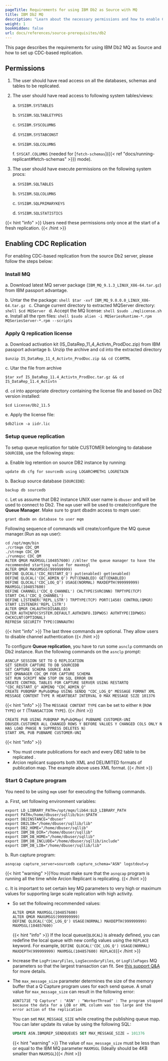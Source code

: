 ```yaml
---
pageTitle: Requirements for using IBM Db2 as Source with MQ
title: IBM Db2 MQ
description: "Learn about the necessary permissions and how to enable CDC replication for Db2 Source by installing and configuring MQ."
weight: 1
bookHidden: false
url: docs/references/source-prerequisites/db2
---
```


This page describes the requirements for using IBM Db2 MQ as Source and how to set up CDC-based replication.

## Permissions
1. The user should have read access on all the databases, schemas and tables to be replicated.

2. The user should have read access to following system tables/views:

    a. `SYSIBM.SYSTABLES`

    b. `SYSIBM.SQLTABLETYPES`

    c. `SYSIBM.SYSCOLUMNS`

    d. `SYSIBM.SYSTABCONST`

    e. `SYSIBM.SQLCOLUMNS`
    
    f. `SYSCAT.COLUMNS` (needed for [`fetch-schemas`]({{< ref "docs/running-replicant#fetch-schemas" >}}) mode).

3. The user should have execute permissions on the following system procs:

    a. `SYSIBM.SQLTABLES`

    b. `SYSIBM.SQLCOLUMNS`

    c. `SYSIBM.SQLPRIMARYKEYS`

    d. `SYSIBM.SQLSTATISTICS`

{{< hint "info" >}}
Users need these permissions only once at the start of a fresh replication.
{{< /hint >}}

## Enabling CDC Replication

For enabling CDC-based replication from the source Db2 server, please follow the steps below:

### Install MQ

  a. Download latest MQ server package (`IBM_MQ_9.1.3_LINUX_X86-64.tar.gz`) from IBM passport advantage.

  b. Untar the the package:
    ```shell
    $tar -xvf IBM_MQ_9.0.0.0_LINUX_X86-64.tar.gz
    ```
  c. Change current directory to extracted MQServer directory:
    ```shell
    $cd MQServer
    ```
  d. Accept the MQ license:
    ```shell
    $sudo ./mqlicense.sh
    ```
  e. Install all the rpm files:
    ```shell
    $sudo alien -i MQSeriesRuntime-*.rpm MQSeriesServer-*.rpm --scripts
    ```
### Apply Q replication license
  a. Download activation kit (IS_DataRep_11_4_Activtn_ProdDoc.zip) from IBM
  passport advantage
  b. Unzip the archive and cd into the extracted directory
  ```shell
  $unzip IS_DataRep_11_4_Activtn_ProdDoc.zip && cd CC4MTML
  ```
  c. Utar the file from archive
  ```shell
  $tar xvf IS_DataRep_11.4_Activtn_ProdDoc.tar.gz && cd IS_DataRep_11.4_Activtn
  ```
  d. `cd` into appropriate directory containing the license file and based on Db2 version installed:
  ```shell
  $cd License/Db2_11.5
  ```
  e. Apply the license file:
  ```shell
  $db2licm -a iidr.lic
  ```
### Setup queue replication

  To setup queue replication for table CUSTOMER belonging to database `SOURCEDB`, use the following steps:

  a. Enable log retention on source DB2 instance by running: 
  ```
  update db cfg for sourcedb using LOGARCHMETH1 LOGRETAIN
  ```
  b. Backup source database (`SOURCEDB`):
  ```
  backup db sourcedb
  ```
  c. Let us assume that DB2 instance UNIX user name is `dbuser` and will be used to connect to Db2. The `mqm` user will be used to create/configure the **Queue Manager**. Make sure to grant dbadm access to mqm user:
  ```
  grant dbadm on database to user mqm
  ```
  Following sequence of commands will create/configure the MQ queue manager.(Run as `mqm` user):

  ```
  cd /opt/mqm/bin
  ./crtmqm CDC_QM
  ./strmqm CDC_QM
  ./runmqsc CDC_QM
  ALTER QMGR MAXMSGL(104857600) //Alter the queue manager to have the recommended starting value for maxmsgl
  ALTER QMGR MAXUMSGS(999999999)
  DEFINE QLOCAL('CDC_RESTART_Q') put(enabled) get(enabled)
  DEFINE QLOCAL('CDC_ADMIN_Q') PUT(ENABLED) GET(ENABLED)
  DEFINE QLOCAL('CDC_LOG_Q') USAGE(NORMAL) MAXDEPTH(999999999) MAXMSGL(104857600)
  DEFINE CHANNEL('CDC_Q_CHANNEL') CHLTYPE(SVRCONN) TRPTYPE(TCP)
  START CHL('CDC_Q_CHANNEL')
  DEFINE LISTENER('REPL_LSTR') TRPTYPE(TCP) PORT(1450) CONTROL(QMGR)
  START LISTENER('REPL_LSTR')
  ALTER QMGR CHLAUTH(DISABLED)
  ALTER AUTHINFO(SYSTEM.DEFAULT.AUTHINFO.IDPWOS) AUTHTYPE(IDPWOS) CHCKCLNT(OPTIONAL)
  REFRESH SECURITY TYPE(CONNAUTH)
  ```
  {{< hint "info" >}} The last three commands are optional. They allow users to disable channel authentication {{< /hint >}}

  To configure **Queue replication**, you have to run some `asnclp` commands on Db2 instance. Run the following commands on the `asnclp` prompt:

  ```
  ASNCLP SESSION SET TO Q REPLICATION
  SET SERVER CAPTURE TO DB SOURCEDB
  SET CAPTURE SCHEMA SOURCE ASN
  SET QMANAGER CDC_QM FOR CAPTURE SCHEMA
  SET RUN SCRIPT NOW STOP ON SQL ERROR ON
  CREATE CONTROL TABLES FOR CAPTURE SERVER USING RESTARTQ "CDC_RESTART_Q" ADMINQ "CDC_ADMIN_Q"
  CREATE PUBQMAP MyPubQMap USING SENDQ "CDC_LOG_Q" MESSAGE FORMAT XML MESSAGE CONTENT TYPE R HEARTBEAT INTERVAL 0 MAX MESSAGE SIZE 101376
  ```
  {{< hint "info" >}} The `MESSAGE CONTENT TYPE` can be set to either `R` (`ROW TYPE`) or `T` (T`RANSACTION TYPE`). {{< /hint >}}
    
  ```
  CREATE PUB USING PUBQMAP MyPubQMap( PUBNAME CUSTOMER-UNI DBUSER.CUSTOMER ALL CHANGED ROWS Y BEFORE VALUES Y CHANGED COLS ONLY N HAS LOAD PHASE N SUPPRESS DELETES N)
  START XML PUB PUBNAME CUSTOMER-UNI
  ```

  {{< hint "info" >}}
  - You must create publications for each and every DB2 table to be replicated .
  - Arcion replicant supports both XML and DELIMITED formats of publication map. The example above uses XML format.
  {{< /hint >}}

### Start Q Capture program 

  You need to be using `mqm` user for executing the folliwng commands. 

  a. First, set following environment variables:

  ```shell
  export LD_LIBRARY_PATH=/opt/mqm/lib64:$LD_LIBRARY_PATH
  export PATH=/home/dbuser/sqllib/bin:$PATH
  export DB2INSTANCE="dbuser"
  export DB2LIB="/home/dbuser/sqllib/lib"
  export DB2_HOME="/home/dbuser/sqllib"
  export IBM_DB_DIR="/home/dbuser/sqllib"
  export IBM_DB_HOME="/home/dbuser/sqllib"
  export IBM_DB_INCLUDE="/home/dbuser/sqllib/include"
  export IBM_DB_LIB="/home/dbuser/sqllib/lib"
  ```
  b. Run capture program:

  ```
  asnqcap capture_server=sourcedb capture_schema="ASN" logstdout=y
  ```
  {{< hint "warning" >}}You must make sure that the `asnqcap` program is running all the time while Arcion Replicant is replicating. {{< /hint >}}

  c. It is important to set certain key MQ parameters to very high or maximum values for supporting large scale replication with high activity.

  - So set the following recommended values:

    ```
    ALTER QMGR MAXMSGL(104857600)
    ALTER QMGR MAXUMSGS(999999999)
    DEFINE QLOCAL('CDC_LOG_Q') USAGE(NORMAL) MAXDEPTH(999999999) MAXMSGL(104857600)
    ```
    {{< hint "info" >}} If the local queue(`QLOCAL`) is already defined, you can redefine the local queue with new config values using the `REPLACE` keyword. For example, `DEFINE QLOCAL('CDC_LOG_Q') USAGE(NORMAL) MAXDEPTH(999999999) MAXMSGL(104857600) REPLACE`{{< /hint >}}
  - Increase the `LogPrimaryFiles`, `LogSecondaryFiles`, or `LogFilePages` MQ parameters so that the largest transaction can fit. See [this support Q&A](https://www.ibm.com/support/pages/node/1107285) for more details.
  - The `max_message_size` parameter determines the size of the memory buffer that a Q Capture program uses for each send queue. A small value for `max_message_size` can result in the following error:
    ```
    ASN7171E "Q Capture" : "ASN" : "WorkerThread" : The program stopped because the data for a LOB or XML column was too large and the error action of the replication
    ```

    You can set `MAX_MESSAGE_SIZE` while creating the publishing queue map. You can later update its value by using the following SQL:
      ```sql
      UPDATE ASN.IBMQREP_SENDQUEUES SET MAX_MESSAGE_SIZE = 101376
      ```
      {{< hint "warning" >}} The value of `max_message_size` must be less than or equal to the IBM MQ parameter `MAXMSGL` (Ideally should be 4KB smaller than `MAXMSGL`){{< /hint >}}